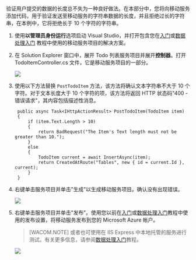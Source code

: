 
验证用户提交的数据的长度总不失为一种良好做法。在本部分中，您将向移动服务添加代码，用于验证发送至移动服务的字符串数据的长度，并且拒绝过长的字符串，在本例中，它将拒绝长于 10 个字符的字符串。

1. 使用**以管理员身份运行**选项启动 Visual Studio，并打开包含您在[入门]或[数据处理入门](/zh-cn/documentation/articles/mobile-services-dotnet-backend-windows-store-dotnet-get-started-data/)  教程中使用的移动服务项目的解决方案。

2. 在 Solution Explorer 窗口中，展开 Todo 列表服务项目并展开**控制器**。打开 TodoItemController.cs 文件，它是移动服务项目的一部分。  

   	![](./media/mobile-services-dotnet-backend-add-validation/mobile-services-open-todoitemcontroller.png)

3. 使用以下方法替换  `PostTodoItem` 方法，该方法将确认文本字符串不大于 10 个字符。对于文本长度大于 10 个字符的项，该方法将返回 HTTP 状态码"400 - 错误请求"，其内容包括描述性消息。


        public async Task<IHttpActionResult> PostTodoItem(TodoItem item)
        {
            if (item.Text.Length > 10)
            {
                return BadRequest("The Item's Text length must not be greater than 10.");
            }
            else
            {
                TodoItem current = await InsertAsync(item);
                return CreatedAtRoute("Tables", new { id = current.Id }, current);
            } 
        }



4. 右键单击服务项目并单击"生成"以生成移动服务项目。确认没有出现错误。

   	![](./media/mobile-services-dotnet-backend-add-validation/mobile-services-build-dotnet-service.png)

5. 右键单击服务项目并单击"发布"。使用您以前在[入门]或[数据处理入门](/zh-cn/documentation/articles/mobile-services-dotnet-backend-windows-store-dotnet-get-started-data/)教程中使用的发布设置，将移动服务发布到您的 Microsoft Azure 帐户。
 
     >[WACOM.NOTE] 或者也可使用在 IIS Express 中本地托管的服务进行测试。有关更多信息，请参阅[数据处理入门](/zh-cn/documentation/articles/mobile-services-dotnet-backend-windows-store-dotnet-get-started-data/)教程。

    ![](./media/mobile-services-dotnet-backend-add-validation/mobile-services-publish-dotnet-service.png)





<!-- URLs. -->
[入门]: /zh-cn/documentation/articles/mobile-services-dotnet-backend-windows-store-dotnet-get-started/
